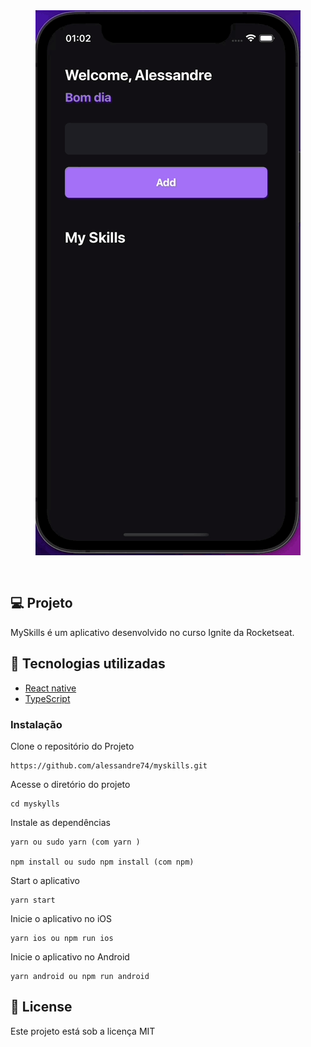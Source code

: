 <div align="center" style="padding-bottom:30px; background:transparent">
<img src ="./assets/myskylls.gif" style="background:transparent" />
</div>

## 💻 Projeto

MySkills é um aplicativo desenvolvido no curso Ignite da Rocketseat.

## 🚀 Tecnologias utilizadas

- [React native](https://reactnative.dev)
- [TypeScript](https://www.typescriptlang.org/)

### Instalação

Clone o repositório do Projeto

```
https://github.com/alessandre74/myskills.git
```

Acesse o diretório do projeto

```
cd myskylls
```

Instale as dependências

```
yarn ou sudo yarn (com yarn )

npm install ou sudo npm install (com npm)
```

Start o aplicativo

```
yarn start
```

Inicie o aplicativo no iOS

```
yarn ios ou npm run ios
```

Inicie o aplicativo no Android

```
yarn android ou npm run android
```

## 📄 License

Este projeto está sob a licença MIT
